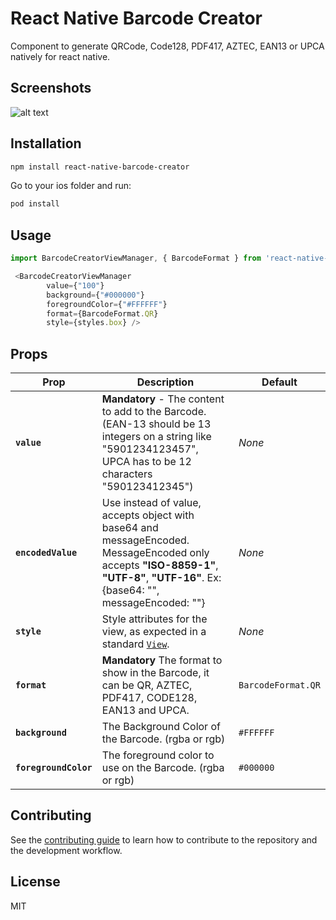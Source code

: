 # React Native Barcode Creator

Component to generate QRCode, Code128, PDF417, AZTEC, EAN13 or UPCA natively for react native.

## Screenshots

![alt text](https://randomstuffshared.s3.eu-west-2.amazonaws.com/screenshot.png)


## Installation

```sh
npm install react-native-barcode-creator
```
Go to your ios folder and run:
```sh
pod install
```

## Usage

```js
import BarcodeCreatorViewManager, { BarcodeFormat } from 'react-native-barcode-creator';

 <BarcodeCreatorViewManager
        value={"100"}
        background={"#000000"}
        foregroundColor={"#FFFFFF"}
        format={BarcodeFormat.QR}
        style={styles.box} />

```

## Props

| Prop           | Description                                                                                                                                                                                                                                                                     | Default                                                                                                             |
| -------------- | ------------------------------------------------------------------------------------------------------------------------------------------------------------------------------------------------------------------------------------------------------------------------------- | ------------------------------------------------------------------------------------------------------------------- |
| **`value`**   | **Mandatory** - The content to add to the Barcode. (EAN-13 should be 13 integers on a string like "5901234123457", UPCA has to be 12 characters "590123412345") | _None_                                                                                                              |
| **`encodedValue`** | Use instead of value, accepts object with base64 and messageEncoded. MessageEncoded only accepts **"ISO-8859-1"**, **"UTF-8"**, **"UTF-16"**. Ex: {base64: "", messageEncoded: ""} | _None_                                                                                                              |
| **`style`**    | Style attributes for the view, as expected in a standard [`View`](https://facebook.github.io/react-native/docs/layout-props.html).                                                                                                                                              | _None_ |
| **`format`**     | **Mandatory** The format to show in the Barcode, it can be QR, AZTEC, PDF417, CODE128, EAN13 and UPCA.                                                                                                                                                                                                             | `BarcodeFormat.QR`                                                                                                              |
| **`background`** | The Background Color of the Barcode. (rgba or rgb)                                                                                                                                        | `#FFFFFF`                                                                                                             |
| **`foregroundColor`** | The foreground color to use on the Barcode. (rgba or rgb)                                                                                                                                          | `#000000`



## Contributing

See the [contributing guide](CONTRIBUTING.md) to learn how to contribute to the repository and the development workflow.

## License

MIT
